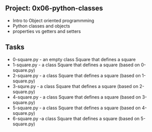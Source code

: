 
## Project: 0x06-python-classes
- Intro to Object oriented programmming
- Python classes and objects
- properties vs getters and setters
## Tasks
- 0-square.py - an empty class Square that defines a square
- 1-square.py - a class Square that defines a square (based on 0-square.py)
- 2-square.py - a class Square that defines a square (based on 1-square.py)
- 3-squre.py - a class Square that defines a square (based on 2-square.py)
- 4-square.py - a class Square that defines a square (based on 3-square.py)
- 5-square.py - a class Square that defines a square (based on 4-square.py)
- 6-square.py -a class Square that defines a square (based on 5-square.py)
